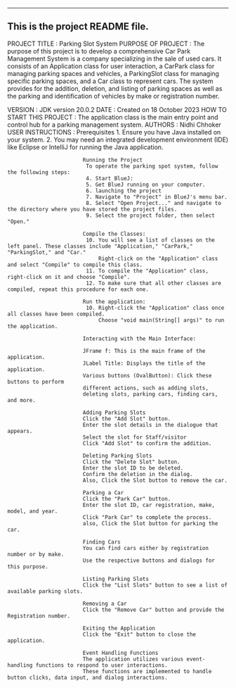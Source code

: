 ------------------------------------------------------------------------
This is the project README file.
------------------------------------------------------------------------

PROJECT TITLE              : Parking Slot System
PURPOSE OF PROJECT         : The purpose of this project is to develop a comprehensive Car
                             Park Management System is a company specializing in the sale 
                             of used cars. It consists of an Application class for user 
                             interaction, a CarPark class for managing parking spaces and 
                             vehicles, a ParkingSlot class for managing specific parking spaces,
                             and a Car class to represent cars. The system provides 
                             for the addition, deletion, and listing of parking spaces as well
                             as the parking and identification of vehicles by make or registration number.
                             
VERSION                    : JDK version 20.0.2
DATE                       : Created on 18 October 2023
HOW TO START THIS PROJECT  : The application class is the main entry point and control hub for a parking management system.
AUTHORS                    : Nidhi Chhoker
USER INSTRUCTIONS          :
                             Prerequisites
                             1. Ensure you have Java installed on your system.
                             2. You may need an integrated development environment (IDE) like Eclipse or IntelliJ for running the Java application.
                          
            
                            Running the Project
                             To operate the parking spot system, follow the following steps:
                             4. Start BlueJ:
                             5. Get BlueJ running on your computer.
                             6. launching the project
                             7. Navigate to "Project" in BlueJ's menu bar.
                             8. Select "Open Project..." and navigate to the directory where you have stored the project files.
                             9. Select the project folder, then select "Open."
                             
                            Compile the Classes:
                             10. You will see a list of classes on the left panel. These classes include "Application," "CarPark," "ParkingSlot," and "Car."
                                 Right-click on the "Application" class and select "Compile" to compile this class.
                             11. To compile the "Application" class, right-click on it and choose "Compile".
                             12. To make sure that all other classes are compiled, repeat this procedure for each one.
           
                            Run the application:
                             10. Right-click the "Application" class once all classes have been compiled.
                                 Choose "void main(String[] args)" to run the application.
                                
                            Interacting with the Main Interface:

                            JFrame f: This is the main frame of the application.
                            JLabel Title: Displays the title of the application.
                            Various buttons (OvalButton): Click these buttons to perform 
                            different actions, such as adding slots, 
                            deleting slots, parking cars, finding cars, and more.
                            
                            Adding Parking Slots
                            Click the "Add Slot" button.
                            Enter the slot details in the dialogue that appears.
                            Select the slot for Staff/visitor
                            Click "Add Slot" to confirm the addition.
                            
                            Deleting Parking Slots
                            Click the "Delete Slot" button.
                            Enter the slot ID to be deleted.
                            Confirm the deletion in the dialog.
                            Also, Click the Slot button to remove the car.
                            
                            Parking a Car
                            Click the "Park Car" button.
                            Enter the slot ID, car registration, make, model, and year.
                            Click "Park Car" to complete the process.
                            also, Click the Slot button for parking the car.
                            
                            Finding Cars
                            You can find cars either by registration number or by make.
                            Use the respective buttons and dialogs for this purpose.
                            
                            Listing Parking Slots
                            Click the "List Slots" button to see a list of available parking slots.
                            
                            Removing a Car
                            Click the "Remove Car" button and provide the Registration number.
                            
                            Exiting the Application
                            Click the "Exit" button to close the application.
                            
                            Event Handling Functions
                            The application utilizes various event-handling functions to respond to user interactions. 
                            These functions are implemented to handle button clicks, data input, and dialog interactions.
                             
                             
                             
                             
                             
                             
                             
